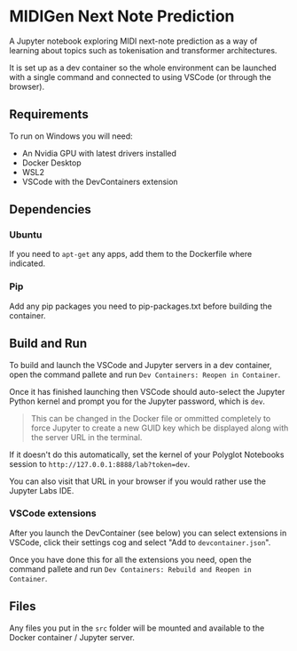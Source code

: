 # MIDIGen Next Note Prediction

A Jupyter notebook exploring MIDI next-note prediction as a way of learning about topics such as tokenisation and transformer architectures.

It is set up as a dev container so the whole environment can be launched with a single command and connected to using VSCode (or through the browser).

## Requirements
To run on Windows you will need:

- An Nvidia GPU with latest drivers installed
- Docker Desktop
- WSL2
- VSCode with the DevContainers extension

## Dependencies

### Ubuntu
If you need to `apt-get` any apps, add them to the Dockerfile where indicated.

### Pip
Add any pip packages you need to pip-packages.txt before building the container.

## Build and Run
To build and launch the VSCode and Jupyter servers in a dev container, open the command pallete and run `Dev Containers: Reopen in Container`.

Once it has finished launching then VSCode should auto-select the Jupyter Python kernel and prompt you for the Jupyter password, which is `dev`.

> This can be changed in the Docker file or ommitted completely to force Jupyter to create a new GUID key which be displayed along with the server URL in the terminal.

If it doesn't do this automatically, set the kernel of your Polyglot Notebooks session to `http://127.0.0.1:8888/lab?token=dev`.

You can also visit that URL in your browser if you would rather use the Jupyter Labs IDE.

### VSCode extensions
After you launch the DevContainer (see below) you can select extensions in VSCode, click their settings cog and select "Add to `devcontainer.json`".

Once you have done this for all the extensions you need, open the command pallete and run `Dev Containers: Rebuild and Reopen in Container`.

## Files
Any files you put in the `src` folder will be mounted and available to the Docker container / Jupyter server.